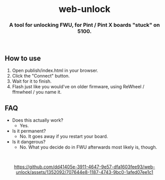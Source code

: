 <div align="center">
</br>

# web-unlock
### A tool for unlocking FWU, for Pint / Pint X boards "stuck" on 5100.  
</br>
</div>

## How to use

1. Open publish/index.html in your browser.
1. Click the "Connect" button.
1. Wait for it to finish.
1. Flash just like you would've on older firmware, using ReWheel / ffmwheel / you name it.

## FAQ

- Does this actually work?
  - Yes.
- Is it permanent?
  - No. It goes away if you restart your board.
- Is it dangerous?
  - No. What you decide do in FWU afterwards most likely is, though.


<div align="center">
</br>

https://github.com/dd41405e-3911-4647-9e57-dfa1603fee93/web-unlock/assets/1352092/707644e8-1187-4743-9bc0-1afed07ee1c1

</br>
</div>
